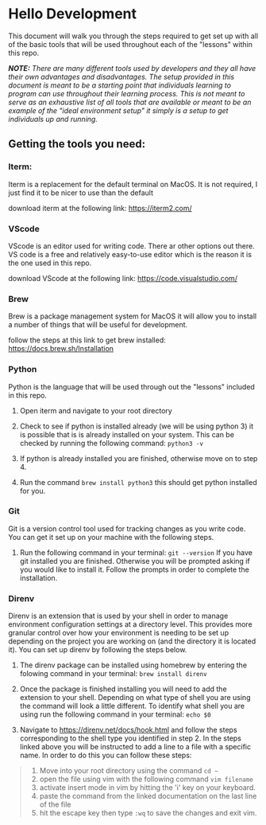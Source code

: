 # Hello Development
This document will walk you through the steps required to get set up with all of the basic tools that will be used throughout each of the "lessons" within this repo. 

***NOTE:*** *There are many different tools used by developers and they all have their own advantages and disadvantages. The setup provided in this document is meant to be a starting point that individuals learning to program can use throughout their learning process. This is not meant to serve as an exhaustive list of all tools that are available or meant to be an example of the "ideal environment setup" it simply is a setup to get individuals up and running.*

## Getting the tools you need:

### Iterm: 
Iterm is a replacement for the default terminal on MacOS. It is not required, I just find it to be nicer to use than the default

download iterm at the following link: https://iterm2.com/

### VScode 
VScode is an editor used for writing code. There ar other options out there. VS code is a free and relatively easy-to-use editor which is the reason it is the one used in this repo. 

download VScode at the following link: https://code.visualstudio.com/

### Brew
Brew is a package management system for MacOS it will allow you to install a number of things that will be useful for development. 

follow the steps at this link to get brew installed: https://docs.brew.sh/Installation

### Python
Python is the language that will be used through out the "lessons" included in this repo. 

1. Open iterm and navigate to your root directory

2. Check to see if python is installed already (we will be using python 3) it is possible that is is already installed on your system. This can be checked by running the following command: ```python3 -v```

3. If python is already installed you are finished, otherwise move on to step 4.

4. Run the command ```brew install python3``` this should get python installed for you. 


### Git

Git is a version control tool used for tracking changes as you write code. You can get it set up on your machine with the following steps. 

1. Run the following command in your terminal: ```git --version``` If you have git installed you are finished. Otherwise you will be prompted asking if you would like to install it. Follow the prompts in order to complete the installation. 

### Direnv

Direnv is an extension that is used by your shell in order to manage environment configuration settings at a directory level. This provides more granular control over how your environment is needing to be set up depending on the project you are working on (and the directory it is located it). You can set up direnv by following the steps below.

1. The direnv package can be installed using homebrew by entering the folowing command in your terminal: ```brew install direnv```

2. Once the package is finished installing you will need to add the extension to your shell. Depending on what type of shell you are using the command will look a little different. To identify what shell you are using run the following command in your terminal: ```echo $0```

3. Navigate to https://direnv.net/docs/hook.html and follow the steps corresponding to the shell type you identified in step 2. In the steps linked above you will be instructed to add a line to a file with a specific name. In order to do this you can follow these steps:
>1. Move into your root directory using the command ```cd ~```
>2. open the file using vim with the following command ```vim filename```
>3. activate insert mode in vim by hitting the 'i' key on your keyboard.
>4. paste the command from the linked documentation on the last line of the file
>5. hit the escape key then type ```:wq``` to save the changes and exit vim.

